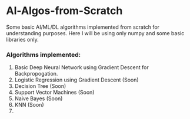 # Al-Algos-from-Scratch
Some basic AI/ML/DL algorithms implemented from scratch for understanding purposes. Here I will be using only numpy and some basic libraries only.


### Algorithms implemented:
1. Basic Deep Neural Network using Gradient Descent for Backpropogation.
2. Logistic Regression using Gradient Descent (Soon)
3. Decision Tree (Soon)
4. Support Vector Machines (Soon)
5. Naive Bayes (Soon)
6. KNN (Soon)
7. 